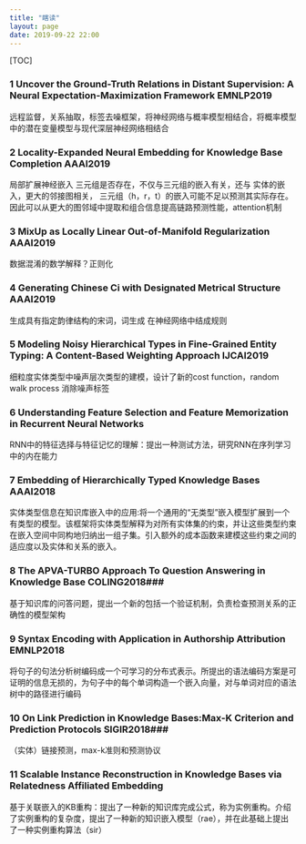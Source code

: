 ```yaml
---
title: "瞎读"
layout: page
date: 2019-09-22 22:00
---
```


[TOC]

### 1 Uncover the Ground-Truth Relations in Distant Supervision: A Neural Expectation-Maximization Framework EMNLP2019 ###
远程监督，关系抽取，标签去噪框架，将神经网络与概率模型相结合，将概率模型中的潜在变量模型与现代深层神经网络相结合

### 2 Locality-Expanded Neural Embedding for Knowledge Base Completion AAAI2019 ###

局部扩展神经嵌入
三元组是否存在，不仅与三元组的嵌入有关，还与 实体的嵌入，更大的邻接图相关，
三元组（h，r，t）的嵌入可能不足以预测其实际存在。因此可以从更大的图邻域中提取和组合信息提高链路预测性能，attention机制

### 3 MixUp as Locally Linear Out-of-Manifold Regularization AAAI2019 ###

数据混淆的数学解释？正则化  

### 4 Generating Chinese Ci with Designated Metrical Structure AAAI2019 ###

生成具有指定韵律结构的宋词，词生成
在神经网络中结成规则

### 5 Modeling Noisy Hierarchical Types in Fine-Grained Entity Typing: A Content-Based Weighting Approach IJCAI2019 ###
细粒度实体类型中噪声层次类型的建模，设计了新的cost function，random walk process 消除噪声标签

### 6 Understanding Feature Selection and Feature Memorization in Recurrent Neural Networks ###

RNN中的特征选择与特征记忆的理解：提出一种测试方法，研究RNN在序列学习中的内在能力  

### 7 Embedding of Hierarchically Typed Knowledge Bases AAAI2018 ###

实体类型信息在知识库嵌入中的应用:将一个通用的“无类型”嵌入模型扩展到一个有类型的模型。该框架将实体类型解释为对所有实体集的约束，并让这些类型约束在嵌入空间中同构地归纳出一组子集。引入额外的成本函数来建模这些约束之间的适应度以及实体和关系的嵌入。

### 8 The APVA-TURBO Approach To Question Answering in Knowledge Base COLING2018###

基于知识库的问答问题，提出一个新的包括一个验证机制，负责检查预测关系的正确性的模型架构

### 9 Syntax Encoding with Application in Authorship Attribution EMNLP2018 ###

将句子的句法分析树编码成一个可学习的分布式表示。所提出的语法编码方案是可证明的信息无损的，为句子中的每个单词构造一个嵌入向量，对与单词对应的语法树中的路径进行编码

### 10 On Link Prediction in Knowledge Bases:Max-K Criterion and Prediction Protocols SIGIR2018###

（实体）链接预测，max-k准则和预测协议


### 11 Scalable Instance Reconstruction in Knowledge Bases via Relatedness Affiliated Embedding ###

基于关联嵌入的KB重构：提出了一种新的知识库完成公式，称为实例重构。介绍了实例重构的复杂度，提出了一种新的知识嵌入模型（rae），并在此基础上提出了一种实例重构算法（sir）

